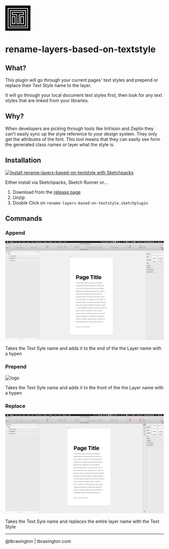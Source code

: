 ![logo](https://github.com/tbrasington/rename-layers-based-on-textstyle/raw/master/assets/icon.png)

# rename-layers-based-on-textstyle


## What?

This plugin will go through your current pages' text styles and prepend or replace their Text Style name to the layer. 

It will go through your local document text styles first, then look for any text styles that are linked from your libraries.

## Why?

When developers are picking through tools like InVision and Zeplin they can't easily sync up the style reference to your design system. They only get the attributes of the font. This tool means that they can easily see form the generated class names or layer what the style is.

## Installation

[![Install rename-layers-based-on-textstyle with Sketchpacks](http://sketchpacks-com.s3.amazonaws.com/assets/badges/sketchpacks-badge-install.png "Install rename-layers-based-on-textstyle with Sketchpacks")](https://sketchpacks.com/tbrasington/rename-layers-based-on-textstyle/install)


Either install via Sketchpacks, Sketch Runner or...

1. Download from the [release page](https://github.com/tbrasington/rename-layers-based-on-textstyle/releases)
2. Unzip
3. Double Click on `rename-layers-based-on-textstyle.sketchplugin` 


## Commands

### Append

![logo](https://github.com/tbrasington/rename-layers-based-on-textstyle/raw/master/artwork/append.gif)

Takes the Text Syle name and adds it to the end of the the Layer name with a hypen

### Prepend

![logo](https://github.com/tbrasington/rename-layers-based-on-textstyle/raw/master/artwork/prepend.gif)

Takes the Text Syle name and adds it to the front of the the Layer name with a hypen

### Replace

![logo](https://github.com/tbrasington/rename-layers-based-on-textstyle/raw/master/artwork/replace.gif)

Takes the Text Syle name and replaces the entire layer name with the Text Style


---

@tbrasington | tbrasington.com
